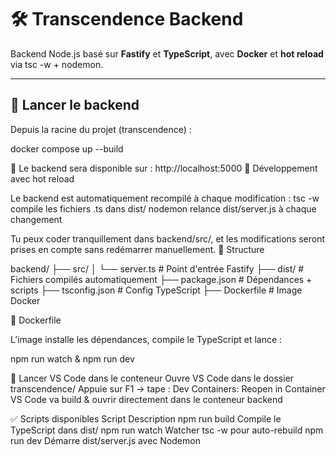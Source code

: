 # 🛠️ Transcendence Backend

Backend Node.js basé sur **Fastify** et **TypeScript**, avec **Docker** et **hot reload** via tsc -w + nodemon.

---

## 🚀 Lancer le backend

Depuis la racine du projet (transcendence) :

docker compose up --build

📍 Le backend sera disponible sur : http://localhost:5000
🔁 Développement avec hot reload

Le backend est automatiquement recompilé à chaque modification :
    tsc -w compile les fichiers .ts dans dist/
    nodemon relance dist/server.js à chaque changement

Tu peux coder tranquillement dans backend/src/, et les modifications seront prises en compte sans redémarrer manuellement.
📂 Structure

backend/
├── src/
│   └── server.ts         # Point d'entrée Fastify
├── dist/                 # Fichiers compilés automatiquement
├── package.json          # Dépendances + scripts
├── tsconfig.json         # Config TypeScript
├── Dockerfile            # Image Docker

🐳 Dockerfile

L’image installe les dépendances, compile le TypeScript et lance :

npm run watch & npm run dev

🚀 Lancer VS Code dans le conteneur
    Ouvre VS Code dans le dossier transcendence/
    Appuie sur F1 → tape :
    Dev Containers: Reopen in Container
    VS Code va build & ouvrir directement dans le conteneur backend

✅ Scripts disponibles
Script	Description
npm run build	Compile le TypeScript dans dist/
npm run watch	Watcher tsc -w pour auto-rebuild
npm run dev	Démarre dist/server.js avec Nodemon
